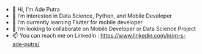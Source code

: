 - 👋 Hi, I’m Ade Putra
- 👀 I’m interested in Data Science, Python, and Mobile Developer
- 🌱 I’m currently learning Flutter for mobile developer
- 💞️ I’m looking to collaborate on Mobile Developer or Data Science Project
- 📫 You can reach me on LinkedIn : https://www.linkedin.com/in/m-s-ade-putra/

<!---
mradeputra/mradeputra is a ✨ special ✨ repository because its `README.md` (this file) appears on your GitHub profile.
You can click the Preview link to take a look at your changes.
--->
